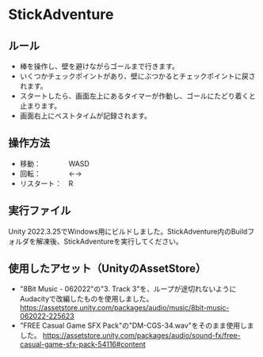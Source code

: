 # StickAdventure

## ルール
* 棒を操作し、壁を避けながらゴールまで行きます。
* いくつかチェックポイントがあり、壁にぶつかるとチェックポイントに戻されます。
* スタートしたら、画面左上にあるタイマーが作動し、ゴールにたどり着くと止まります。
* 画面右上にベストタイムが記録されます。

## 操作方法
* 移動：　　　　WASD
* 回転：　　　　←→
* リスタート：　R

## 実行ファイル
Unity 2022.3.25でWindows用にビルドしました。StickAdventure内のBuildフォルダを解凍後、StickAdventureを実行してください。

## 使用したアセット（UnityのAssetStore）
* "8Bit Music - 062022"の"3. Track 3"を、ループが途切れないようにAudacityで改編したものを使用しました。  https://assetstore.unity.com/packages/audio/music/8bit-music-062022-225623
* "FREE Casual Game SFX Pack"の"DM-CGS-34.wav"をそのまま使用しました。  https://assetstore.unity.com/packages/audio/sound-fx/free-casual-game-sfx-pack-54116#content
